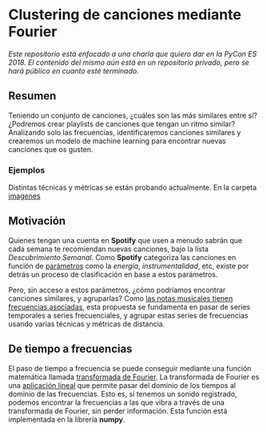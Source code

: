 # Clustering de canciones mediante Fourier

*Este repositorio está enfocado a una charla que quiero dar en la PyCon ES 2018. 
El contenido del mismo aún está en un repositorio privado, pero se hará público
en cuanto esté terminado.*

## Resumen
Teniendo un conjunto de canciones, ¿cuáles son las más similares entre sí?
¿Podremos crear playlists de canciones que tengan un ritmo similar? Analizando
solo las frecuencias, identificaremos canciones similares y crearemos un
modelo de machine learning para encontrar nuevas canciones que os gusten.

### Ejemplos

Distintas técnicas y métricas se están probando actualmente.
En la carpeta [imagenes]()

## Motivación
Quienes tengan una cuenta en **Spotify** que usen a menudo sabrán que cada
semana te recomiendan nuevas canciones, bajo la lista *Descubrimiento Semanal*.
Como **Spotify** categoriza las canciones en función de
[parámetros](https://www.theverge.com/tldr/2018/2/5/16974194/spotify-recommendation-algorithm-playlist-hack-nelson)
como la *energía*, *instrumentalidad*, etc, existe por detrás un proceso de clasificación en base a estos parámetros.

Pero, sin acceso a estos parámetros, ¿cómo podríamos encontrar canciones similares, y agruparlas? Como
[las notas musicales tienen frecuencias asociadas](https://www.intmath.com/trigonometric-graphs/music.php),
esta propuesta se fundamenta en pasar de series temporales a series frecuenciales, y agrupar estas series de
frecuencias usando varias técnicas y métricas de distancia.

## De tiempo a frecuencias
El paso de tiempo a frecuencia se puede conseguir mediante una función matemática llamada
[transformada de Fourier](https://es.wikipedia.org/wiki/Transformada_de_Fourier). La transformada
de Fourier es una [aplicación lineal](https://math.stackexchange.com/questions/140788/how-is-the-fourier-transform-linear)
que permite pasar del dominio de los tiempos al dominio de las frecuencias. Esto es, si tenemos un sonido registrado,
podemos encontrar la frecuencias a las que vibra a través de una transformada de Fourier, sin perder información. Esta
función está implementada en la librería **numpy**.
